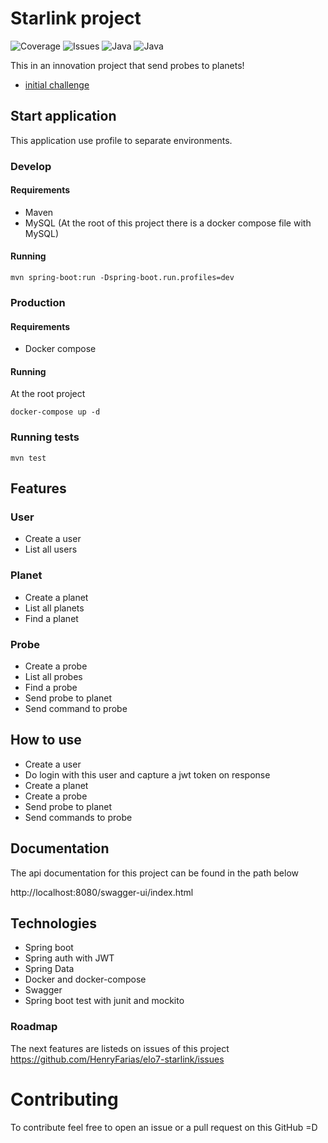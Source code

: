 # Starlink project
![Coverage](https://img.shields.io/badge/coverage-100%25-green) ![Issues](https://img.shields.io/badge/issues-3-orange) ![Java](https://img.shields.io/badge/language-Java-lightgrey) ![Java](https://img.shields.io/badge/language-Java-lightgrey) 

This in an innovation project that send probes to planets!

- [initial challenge](docs/challenge.md)

## Start application

This application use profile to separate environments.

### Develop

#### Requirements

- Maven
- MySQL (At the root of this project there is a docker compose file with MySQL)

#### Running

`mvn spring-boot:run -Dspring-boot.run.profiles=dev`

### Production

#### Requirements

- Docker compose

#### Running

At the root project

`docker-compose up -d`

### Running tests

`mvn test`

## Features

### User

- Create a user
- List all users

### Planet

- Create a planet
- List all planets
- Find a planet

### Probe

- Create a probe
- List all probes
- Find a probe
- Send probe to planet
- Send command to probe

## How to use

- Create a user
- Do login with this user and capture a jwt token on response
- Create a planet
- Create a probe
- Send probe to planet
- Send commands to probe

## Documentation

The api documentation for this project can be found in the path below

http://localhost:8080/swagger-ui/index.html

## Technologies

- Spring boot
- Spring auth with JWT
- Spring Data
- Docker and docker-compose
- Swagger
- Spring boot test with junit and mockito

### Roadmap

The next features are listeds on issues of this project https://github.com/HenryFarias/elo7-starlink/issues

# Contributing

To contribute feel free to open an issue or a pull request on this GitHub =D